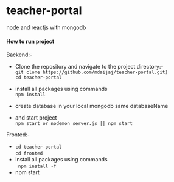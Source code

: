 # teacher-portal
node and reactjs with mongodb
#### How to run project
Backend:-
- Clone the repository and navigate to the project directory:- <br>
`git clone https://github.com/mdaijaj/teacher-portal.git)` <br>
`cd teacher-portal` <br>

- install all packages using commands <br>
`npm install`  <br>

- create database in your local mongodb same databaseName <br>
- and start project <br>
`npm start or nodemon server.js || npm start`

Fronted:-
- `cd teacher-portal` <br>
`cd fronted` <br>
- install all packages using commands <br>
` npm install -f`  <br>
- npm start <br>
